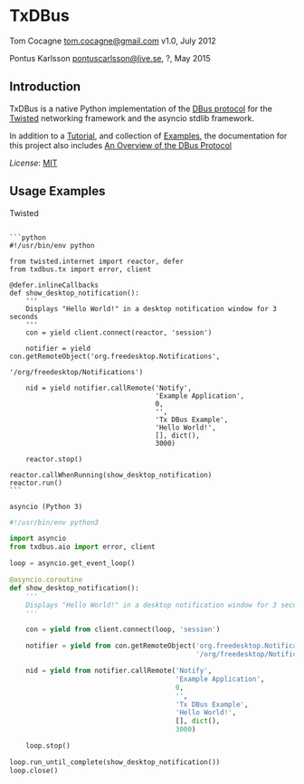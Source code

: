 TxDBus
======

Tom Cocagne <tom.cocagne@gmail.com>
v1.0, July 2012

Pontus Karlsson <pontuscarlsson@live.se>,
?, May 2015

Introduction
------------

TxDBus is a native Python implementation of the
[DBus protocol](http://dbus.freedesktop.org/doc/dbus-specification.html)
for the [Twisted](http://twistedmatrix.com/trac/) networking framework
and the asyncio stdlib framework.

In addition to a [Tutorial](http://packages.python.org/txdbus), and collection
of [Examples](https://github.com/cocagne/txdbus/tree/master/doc/tutorial_examples),
the documentation for this project also includes
[An Overview of the DBus Protocol](http://packages.python.org/txdbus/dbus_overview.html)

*License*: [MIT](http://www.opensource.org/licenses/mit-license.php)

Usage Examples
-------------

Twisted
~~~~~~~

```python
#!/usr/bin/env python

from twisted.internet import reactor, defer
from txdbus.tx import error, client

@defer.inlineCallbacks
def show_desktop_notification():
    '''
    Displays "Hello World!" in a desktop notification window for 3 seconds
    '''
    con = yield client.connect(reactor, 'session')

    notifier = yield con.getRemoteObject('org.freedesktop.Notifications',
                                         '/org/freedesktop/Notifications')

    nid = yield notifier.callRemote('Notify',
                                    'Example Application', 
                                    0,
                                    '',
                                    'Tx DBus Example',
                                    'Hello World!',
                                    [], dict(),
                                    3000)
    
    reactor.stop()

reactor.callWhenRunning(show_desktop_notification)
reactor.run()
```

asyncio (Python 3)
~~~~~~~~~~~~~~~~~
```python
#!/usr/bin/env python3

import asyncio
from txdbus.aio import error, client

loop = asyncio.get_event_loop()

@asyncio.coroutine
def show_desktop_notification():
    '''
    Displays "Hello World!" in a desktop notification window for 3 seconds
    '''

    con = yield from client.connect(loop, 'session')

    notifier = yield from con.getRemoteObject('org.freedesktop.Notifications',
                                              '/org/freedesktop/Notifications')

    nid = yield from notifier.callRemote('Notify',
                                         'Example Application',
                                         0,
                                         '',
                                         'Tx DBus Example',
                                         'Hello World!',
                                         [], dict(),
                                         3000)

    loop.stop()

loop.run_until_complete(show_desktop_notification())
loop.close()
```